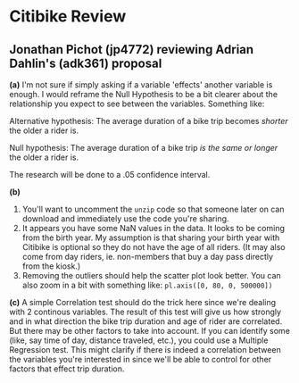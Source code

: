 # Citibike Review
## Jonathan Pichot (jp4772) reviewing Adrian Dahlin's (adk361) proposal

**(a)**
I'm not sure if simply asking if a variable 'effects' another variable is enough. I would reframe the Null Hypothesis to be a bit clearer about the relationship you expect to see between the variables. Something like:

Alternative hypothesis: The average duration of a bike trip becomes *shorter* the older a rider is.

Null hypothesis: The average duration of a bike trip *is the same or longer* the older a rider is.

The research will be done to a .05 confidence interval.

**(b)**
1. You'll want to uncomment the `unzip` code so that someone later on can download and immediately use the code you're sharing.
2. It appears you have some NaN values in the data. It looks to be coming from the birth year. My assumption is that sharing your birth year with Citibike is optional so they do not have the age of all riders. (It may also come from day riders, ie. non-members that buy a day pass directly from the kiosk.)
3. Removing the outliers should help the scatter plot look better. You can also zoom in a bit with something like: `pl.axis([0, 80, 0, 500000])`

**(c)**
A simple Correlation test should do the trick here since we're dealing with 2 continous variables. The result of this test will give us how strongly and in what direction the bike trip duration and age of rider are correlated. But there may be other factors to take into account. If you can identify some (like, say time of day, distance traveled, etc.), you could use a Multiple Regression test. This might clarify if there is indeed a correlation between the variables you're interested in since we'll be able to control for other factors that effect trip duration.
